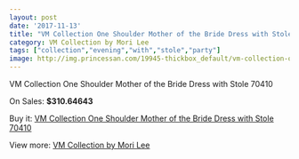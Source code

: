 ```yaml
---
layout: post
date: '2017-11-13'
title: "VM Collection One Shoulder Mother of the Bride Dress with Stole 70410"
category: VM Collection by Mori Lee
tags: ["collection","evening","with","stole","party"]
image: http://img.princessan.com/19945-thickbox_default/vm-collection-one-shoulder-mother-of-the-bride-dress-with-stole-70410.jpg
---
```

VM Collection One Shoulder Mother of the Bride Dress with Stole 70410

On Sales: **$310.64643**
<a href="https://www.princessan.com/en/vm-collection-by-mori-lee/8922-vm-collection-one-shoulder-mother-of-the-bride-dress-with-stole-70410.html"><amp-img layout="responsive" width="600" height="600" src="//img.princessan.com/19945-thickbox_default/vm-collection-one-shoulder-mother-of-the-bride-dress-with-stole-70410.jpg" alt="VM Collection One Shoulder Mother of the Bride Dress with Stole 70410 0" /></a>
<a href="https://www.princessan.com/en/vm-collection-by-mori-lee/8922-vm-collection-one-shoulder-mother-of-the-bride-dress-with-stole-70410.html"><amp-img layout="responsive" width="600" height="600" src="//img.princessan.com/19948-thickbox_default/vm-collection-one-shoulder-mother-of-the-bride-dress-with-stole-70410.jpg" alt="VM Collection One Shoulder Mother of the Bride Dress with Stole 70410 1" /></a>
<a href="https://www.princessan.com/en/vm-collection-by-mori-lee/8922-vm-collection-one-shoulder-mother-of-the-bride-dress-with-stole-70410.html"><amp-img layout="responsive" width="600" height="600" src="//img.princessan.com/19947-thickbox_default/vm-collection-one-shoulder-mother-of-the-bride-dress-with-stole-70410.jpg" alt="VM Collection One Shoulder Mother of the Bride Dress with Stole 70410 2" /></a>
<a href="https://www.princessan.com/en/vm-collection-by-mori-lee/8922-vm-collection-one-shoulder-mother-of-the-bride-dress-with-stole-70410.html"><amp-img layout="responsive" width="600" height="600" src="//img.princessan.com/19946-thickbox_default/vm-collection-one-shoulder-mother-of-the-bride-dress-with-stole-70410.jpg" alt="VM Collection One Shoulder Mother of the Bride Dress with Stole 70410 3" /></a>

Buy it: [VM Collection One Shoulder Mother of the Bride Dress with Stole 70410](https://www.princessan.com/en/vm-collection-by-mori-lee/8922-vm-collection-one-shoulder-mother-of-the-bride-dress-with-stole-70410.html "VM Collection One Shoulder Mother of the Bride Dress with Stole 70410")

View more: [VM Collection by Mori Lee](https://www.princessan.com/en/73-vm-collection-by-mori-lee "VM Collection by Mori Lee")